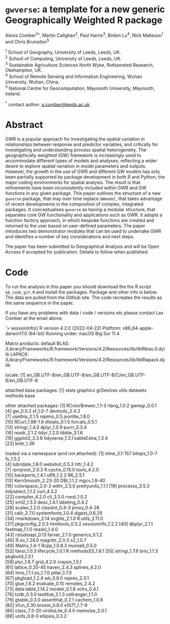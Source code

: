 # `gwverse`: a template for a new generic Geographically Weighted R package

Alexis Comber<sup>1*</sup>, Martin Callghan<sup>2</sup>, Paul Harris<sup>3</sup>, Binbin Lu<sup>4</sup>, Nick Malleson<sup>1</sup> and Chris Brunsdon<sup>5</sup>

<sup>1</sup> School of Geography, University of Leeds, Leeds, UK.\
<sup>2</sup> School of Computing, University of Leeds, Leeds, UK.\
<sup>3</sup> Sustainable Agriculture Sciences North Wyke, Rothamsted Research, Okehampton, UK.\
<sup>4</sup> School of Remote Sensing and Information Engineering, Wuhan University, Wuhan, China.\
<sup>5</sup> National Centre for Geocomputation, Maynooth University, Maynooth, Ireland.

<sup>*</sup> contact author: a.comber@leeds.ac.uk




# Abstract
GWR is a popular approach for investigating the spatial variation in relationships between response and predictor variables, and critically for investigating and understanding process spatial heterogeneity. The geographically weighted (GW) framework is increasingly used to accommodate different types of models and analyses, reflecting a wider desire to explore spatial variation in model parameters and outputs. However, the growth in the use of GWR and different GW models has only been partially supported by package development in both R and Python, the major coding environments for spatial analysis. The result is that refinements have been inconsistently included within GWR and GW functions in any given package. This paper outlines the structure of a new `gwverse` package, that may over time replace `GWmodel`, that takes advantage of recent developments in the composition of complex, integrated packages. It conceptualises `gwverse` as having a modular structure, that separates core GW functionality and applications such as GWR. It adopts a function factory approach, in which bespoke functions are created and returned to the user based on user-defined parameters. The paper introduces two demonstrator modules that can be used to undertake GWR and identifies a number of key considerations and next steps. 

The paper has been submitted to Geographical Analysis and will be Open Access if accepted for publication. Details to follow when published. 

# Code
To run the analysis in this paper you should download the the R script `GA_code_git.R` and install the packages. Package and other info is below. The data are pulled from the GitHub site. The code recreates the results as the same sequence in the paper.

If you have any problems with data / code / versions etc please contact Lex Comber at the email above.

`> sessionInfo()
R version 4.2.0 (2022-04-22)
Platform: x86_64-apple-darwin17.0 (64-bit)
Running under: macOS Big Sur 11.4

Matrix products: default
BLAS:   /Library/Frameworks/R.framework/Versions/4.2/Resources/lib/libRblas.0.dylib
LAPACK: /Library/Frameworks/R.framework/Versions/4.2/Resources/lib/libRlapack.dylib

locale:
[1] en_GB.UTF-8/en_GB.UTF-8/en_GB.UTF-8/C/en_GB.UTF-8/en_GB.UTF-8

attached base packages:
[1] stats     graphics  grDevices utils     datasets  methods   base     

other attached packages:
 [1] RColorBrewer_1.1-3 rlang_1.0.2        gwregr_0.0.1      
 [4] gw_0.0.3           sf_1.0-7           devtools_2.4.3    
 [7] usethis_2.1.5      repmis_0.5         jsonlite_1.8.0    
[10] RCurl_1.98-1.6     dlstats_0.1.5      forcats_0.5.1     
[13] stringr_1.4.0      dplyr_1.0.9        purrr_0.3.4       
[16] readr_2.1.2        tidyr_1.2.0        tibble_3.1.6      
[19] ggplot2_3.3.6      tidyverse_1.3.1    kableExtra_1.3.4  
[22] knitr_1.39        

loaded via a namespace (and not attached):
 [1] nlme_3.1-157       bitops_1.0-7       fs_1.5.2          
 [4] lubridate_1.8.0    webshot_0.5.3      httr_1.4.2        
 [7] rprojroot_2.0.3    R.cache_0.15.0     tools_4.2.0       
[10] backports_1.4.1    utf8_1.2.2         R6_2.5.1          
[13] KernSmooth_2.23-20 DBI_1.1.2          mgcv_1.8-40       
[16] colorspace_2.0-3   withr_2.5.0        prettyunits_1.1.1 
[19] processx_3.5.3     tidyselect_1.1.2   curl_4.3.2        
[22] compiler_4.2.0     cli_3.3.0          rvest_1.0.2       
[25] xml2_1.3.3         desc_1.4.1         labeling_0.4.2    
[28] scales_1.2.0       classInt_0.4-3     proxy_0.4-26      
[31] callr_3.7.0        systemfonts_1.0.4  digest_0.6.29     
[34] rmarkdown_2.14     svglite_2.1.0      R.utils_2.11.0    
[37] pkgconfig_2.0.3    htmltools_0.5.2    sessioninfo_1.2.2 
[40] dbplyr_2.1.1       fastmap_1.1.0      readxl_1.4.0      
[43] rstudioapi_0.13    farver_2.1.0       generics_0.1.2    
[46] R.oo_1.24.0        magrittr_2.0.3     s2_1.0.7          
[49] Matrix_1.4-1       Rcpp_1.0.8.3       munsell_0.5.0     
[52] fansi_1.0.3        lifecycle_1.0.1    R.methodsS3_1.8.1 
[55] stringi_1.7.6      brio_1.1.3         pkgbuild_1.3.1    
[58] plyr_1.8.7         grid_4.2.0         crayon_1.5.1      
[61] lattice_0.20-45    haven_2.4.3        splines_4.2.0     
[64] hms_1.1.1          ps_1.7.0           pillar_1.7.0      
[67] pkgload_1.2.4      wk_0.6.0           reprex_2.0.1      
[70] glue_1.6.2         evaluate_0.15      remotes_2.4.2     
[73] data.table_1.14.2  modelr_0.1.8       vctrs_0.4.1       
[76] tzdb_0.3.0         testthat_3.1.3     cellranger_1.1.0  
[79] gtable_0.3.0       assertthat_0.2.1   cachem_1.0.6      
[82] xfun_0.30          broom_0.8.0        e1071_1.7-9       
[85] class_7.3-20       viridisLite_0.4.0  memoise_2.0.1     
[88] units_0.8-0        ellipsis_0.3.2    `
